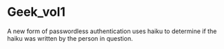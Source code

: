 # Geek_vol1
A new form of passwordless authentication uses haiku to determine if the haiku was written by the person in question.
